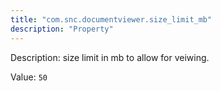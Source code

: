 ```yaml
---
title: "com.snc.documentviewer.size_limit_mb"
description: "Property"
---
```


Description: size limit in mb to allow for veiwing.

Value: `50`